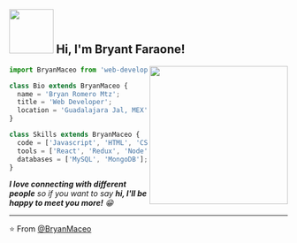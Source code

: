 <h2><img src="https://media.giphy.com/media/l0Iy2u0RfcJ769kdi/giphy.gif" width="80"> Hi, I'm Bryant Faraone!</h2>
<img align='right' src="https://media.giphy.com/media/5eLDrEaRGHegx2FeF2/giphy.gif" width="250">


```js
import BryanMaceo from 'web-developer';

class Bio extends BryanMaceo {
  name = 'Bryan Romero Mtz';
  title = 'Web Developer';
  location = 'Guadalajara Jal, MEX';
}

class Skills extends BryanMaceo {
  code = ['Javascript', 'HTML', 'CSS', 'Python'];
  tools = ['React', 'Redux', 'Node', 'Styled-Components', 'Bootstrap'];
  databases = ['MySQL', 'MongoDB'];
}
```


<em><b>I love connecting with different people</b> so if you want to say <b>hi, I'll be happy to meet you more!</b> 😁</em>

---

⭐️ From [@BryanMaceo](https://github.com/bryanromeromtz)
